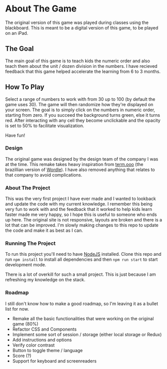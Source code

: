# About The Game
The original version of this game was played during classes using the blackboard. This is meant to be a digital version of this game, to be played on an iPad.

## The Goal
The main goal of this game is to teach kids the numeric order and also teach them about the unit / dozen division in the numbers. I have recieved feedback that this game helped accelerate the learning from 6 to 3 months.

## How To Play
Select a range of numbers to work with from 30 up to 100 (by default the game uses 30). The game will then randomize how they're displayed on your screen.
The goal is to simply click on the numbers in numeric order, starting from zero. If you succeed the background turns green, else it turns red. After interacting with any cell they become unclickable and the opacity is set to 50% to facilitate visualization.

Have fun!

### Design
The original game was designed by the design team of the company I was at the time. This remake takes heavy inspiration from [term.ooo](https://term.ooo/) (the brazillian version of [Wordle](https://www.nytimes.com/games/wordle/index.html)). I have also removed anything that relates to that company to avoid complications.

### About The Project
This was the very first project I have ever made and I wanted to lookback and update the code with my current knowledge. I remember this being very fun to work with and the feedback that it worked to help kids learn faster made me very happy, so I hope this is useful to someone who ends up here.
The original site is not responsive, layouts are broken and there is a lot that can be improved. I'm slowly making changes to this repo to update the code and make it as best as I can.

### Running The Project
To run this project you'll need to have [NodeJS](https://nodejs.org/en/download/) installed.
Clone this repo and run `npm install` to install all dependencies and then `npm run start` to start development mode.

There is a lot of overkill for such a small project. This is just because I am refreshing my knowledge on the stack.

### Roadmap
I still don't know how to make a good roadmap, so I'm leaving it as a bullet list for now.

- Remake all the basic functionalities that were working on the original game (80%)
- Refactor CSS and Components
- Implement some sort of session / storage (either local storage or Redux)
- Add instructions and options
- Verify color contrast
- Button to toggle theme / language 
- Score (?)
- Support for keyboard and screenreaders
